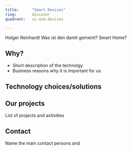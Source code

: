 ```yaml
---
title:      "Smart Devices"
ring:       discover
quadrant:   ui-and-devices

---
```


Holger Reinhardt
Was ist den damit gemeint? Smart Home?

## Why?
- Short description of the technolgy 
- Business reasons why it is important for us

## Technology choices/solutions


## Our projects 
List of projects and activities


## Contact
Name the main contact persons and 
